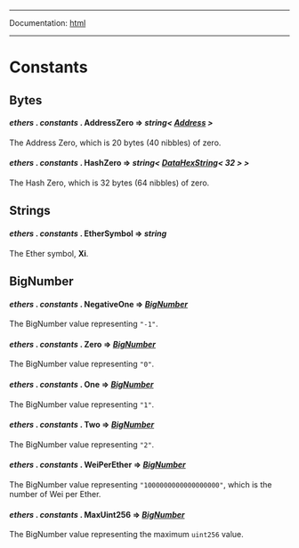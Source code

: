 -----

Documentation: [html](https://docs-beta.ethers.io/)

-----

Constants
=========

Bytes
-----

#### *ethers* . *constants* . **AddressZero** => *string< [Address](/v5/api/utils/address/#address) >*

The Address Zero, which is 20 bytes (40 nibbles) of zero.


#### *ethers* . *constants* . **HashZero** => *string< [DataHexString](/v5/api/utils/bytes/#DataHexString)< 32 > >*

The Hash Zero, which is 32 bytes (64 nibbles) of zero.


Strings
-------

#### *ethers* . *constants* . **EtherSymbol** => *string*

The Ether symbol, **Xi**.


BigNumber
---------

#### *ethers* . *constants* . **NegativeOne** => *[BigNumber](/v5/api/utils/bignumber/)*

The BigNumber value representing `"-1"`.


#### *ethers* . *constants* . **Zero** => *[BigNumber](/v5/api/utils/bignumber/)*

The BigNumber value representing `"0"`.


#### *ethers* . *constants* . **One** => *[BigNumber](/v5/api/utils/bignumber/)*

The BigNumber value representing `"1"`.


#### *ethers* . *constants* . **Two** => *[BigNumber](/v5/api/utils/bignumber/)*

The BigNumber value representing `"2"`.


#### *ethers* . *constants* . **WeiPerEther** => *[BigNumber](/v5/api/utils/bignumber/)*

The BigNumber value representing `"1000000000000000000"`, which is the number of Wei per Ether.


#### *ethers* . *constants* . **MaxUint256** => *[BigNumber](/v5/api/utils/bignumber/)*

The BigNumber value representing the maximum `uint256` value.


